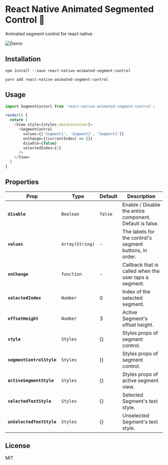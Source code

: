 # React Native Animated Segmented Control 🚀

Animated segment control for react native.

![Demo](https://github.com/kusalshrestha/react-native-animated-segment-control/blob/master/Example/screenshots/segment-control.gif)

## Installation

```
npm install --save react-native-animated-segment-control
```
```
yarn add react-native-animated-segment-control
```

## Usage
```js
import SegmentContorl from 'react-native-animated-segment-control';

render() {
  return (
    <View style={styles.mainContainer}>
      <SegmentControl
        values={['Segment1', 'Segment2', 'Segment3']}
        onChange={(currentIndex) => {}}
        disable={false}
        selectedIndex={1}
      />
    </View>
  )
}
```

## Properties

| Prop | Type | Default | Description |
|---|---|---|---|
|**`disable`**|`Boolean`|`false`|Enable / Disable the entire component. Default is false.|
|**`values`**|`Array(String)`|-|The labels for the control's segment buttons, in order.|
|**`onChange`**|`function`|-|Callback that is called when the user taps a segment.|
|**`selectedIndex`**|`Number`|0|Index of the selected segment.|
|**`offsetHeight`**|`Number`|3|Active Segment's offset height.|
|**`style`**|`Styles`|{}|Styles props of segment control.|
|**`segmentControlStyle`**|`Styles`|{}|Styles props of segment control.|
|**`activeSegmentStyle`**|`Styles`|{}|Styles props of active segment view.|
|**`selectedTextStyle`**|`Styles`|{}|Selected Segment's text style.|
|**`unSelectedTextStyle`**|`Styles`|{}|Unselected Segment's text style.|

## License

MIT